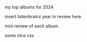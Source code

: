 my top albums for 2024

insert listenbrainz year in review here.

mini review of each album.

some nice css
